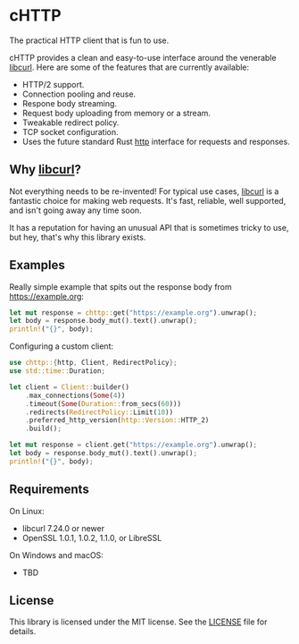 # cHTTP
The practical HTTP client that is fun to use.

cHTTP provides a clean and easy-to-use interface around the venerable [libcurl]. Here are some of the features that are currently available:

- HTTP/2 support.
- Connection pooling and reuse.
- Respone body streaming.
- Request body uploading from memory or a stream.
- Tweakable redirect policy.
- TCP socket configuration.
- Uses the future standard Rust [http] interface for requests and responses.

## Why [libcurl]?
Not everything needs to be re-invented! For typical use cases, [libcurl] is a fantastic choice for making web requests. It's fast, reliable, well supported, and isn't going away any time soon.

It has a reputation for having an unusual API that is sometimes tricky to use, but hey, that's why this library exists.

## Examples
Really simple example that spits out the response body from https://example.org:

```rust
let mut response = chttp::get("https://example.org").unwrap();
let body = response.body_mut().text().unwrap();
println!("{}", body);
```

Configuring a custom client:

```rust
use chttp::{http, Client, RedirectPolicy};
use std::time::Duration;

let client = Client::builder()
    .max_connections(Some(4))
    .timeout(Some(Duration::from_secs(60)))
    .redirects(RedirectPolicy::Limit(10))
    .preferred_http_version(http::Version::HTTP_2)
    .build();

let mut response = client.get("https://example.org").unwrap();
let body = response.body_mut().text().unwrap();
println!("{}", body);
```

## Requirements
On Linux:

- libcurl 7.24.0 or newer
- OpenSSL 1.0.1, 1.0.2, 1.1.0, or LibreSSL

On Windows and macOS:

- TBD


## License
This library is licensed under the MIT license. See the [LICENSE](LICENSE) file for details.


[http]: https://github.com/hyperium/http
[libcurl]: https://curl.haxx.se/libcurl/
